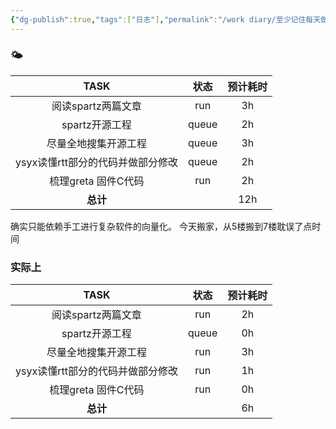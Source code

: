 ```yaml
---
{"dg-publish":true,"tags":["日志"],"permalink":"/work diary/至少记住每天做了什么/2024-07-29：周一/","dgPassFrontmatter":true}
---
```


 ### 🌤

|         TASK         |  状态   | 预计耗时 |
| :------------------: | :---: | :--: |
|     阅读spartz两篇文章     |  run  |  3h  |
|      spartz开源工程      | queue |  2h  |
|      尽量全地搜集开源工程      | queue |  3h  |
| ysyx读懂rtt部分的代码并做部分修改 | queue |  2h  |
|    梳理greta 固件C代码     |  run  |  2h  |
|        **总计**        |       | 12h  |

确实只能依赖手工进行复杂软件的向量化。
今天搬家，从5楼搬到7楼耽误了点时间
### 实际上

|         TASK         |  状态   | 预计耗时 |
| :------------------: | :---: | :--: |
|     阅读spartz两篇文章     |  run  |  2h  |
|      spartz开源工程      | queue |  0h  |
|      尽量全地搜集开源工程      |  run  |  3h  |
| ysyx读懂rtt部分的代码并做部分修改 |  run  |  1h  |
|    梳理greta 固件C代码     |  run  |  0h  |
|        **总计**        |       |  6h  |

